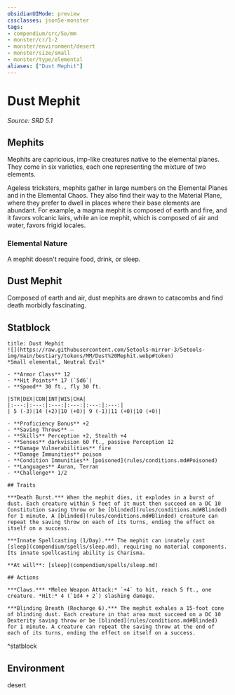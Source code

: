 ```yaml
---
obsidianUIMode: preview
cssclasses: json5e-monster
tags:
- compendium/src/5e/mm
- monster/cr/1-2
- monster/environment/desert
- monster/size/small
- monster/type/elemental
aliases: ["Dust Mephit"]
---
```

# Dust Mephit
*Source: SRD 5.1*  

## Mephits

Mephits are capricious, imp-like creatures native to the elemental planes. They come in six varieties, each one representing the mixture of two elements.

Ageless tricksters, mephits gather in large numbers on the Elemental Planes and in the Elemental Chaos. They also find their way to the Material Plane, where they prefer to dwell in places where their base elements are abundant. For example, a magma mephit is composed of earth and fire, and it favors volcanic lairs, while an ice mephit, which is composed of air and water, favors frigid locales.

### Elemental Nature

A mephit doesn't require food, drink, or sleep.

## Dust Mephit

Composed of earth and air, dust mephits are drawn to catacombs and find death morbidly fascinating.

## Statblock

```ad-statblock
title: Dust Mephit
![](https://raw.githubusercontent.com/5etools-mirror-3/5etools-img/main/bestiary/tokens/MM/Dust%20Mephit.webp#token)
*Small elemental, Neutral Evil*

- **Armor Class** 12
- **Hit Points** 17 (`5d6`)
- **Speed** 30 ft., fly 30 ft.

|STR|DEX|CON|INT|WIS|CHA|
|:---:|:---:|:---:|:---:|:---:|:---:|
| 5 (-3)|14 (+2)|10 (+0)| 9 (-1)|11 (+0)|10 (+0)|

- **Proficiency Bonus** +2
- **Saving Throws** ⏤
- **Skills** Perception +2, Stealth +4
- **Senses** darkvision 60 ft., passive Perception 12
- **Damage Vulnerabilities** fire
- **Damage Immunities** poison
- **Condition Immunities** [poisoned](rules/conditions.md#Poisoned)
- **Languages** Auran, Terran
- **Challenge** 1/2

## Traits

***Death Burst.*** When the mephit dies, it explodes in a burst of dust. Each creature within 5 feet of it must then succeed on a DC 10 Constitution saving throw or be [blinded](rules/conditions.md#Blinded) for 1 minute. A [blinded](rules/conditions.md#Blinded) creature can repeat the saving throw on each of its turns, ending the effect on itself on a success.

***Innate Spellcasting (1/Day).*** The mephit can innately cast [sleep](compendium/spells/sleep.md), requiring no material components. Its innate spellcasting ability is Charisma.

**At will**: [sleep](compendium/spells/sleep.md)

## Actions

***Claws.*** *Melee Weapon Attack:* `+4` to hit, reach 5 ft., one creature. *Hit:* 4 (`1d4 + 2`) slashing damage.

***Blinding Breath (Recharge 6).*** The mephit exhales a 15-foot cone of blinding dust. Each creature in that area must succeed on a DC 10 Dexterity saving throw or be [blinded](rules/conditions.md#Blinded) for 1 minute. A creature can repeat the saving throw at the end of each of its turns, ending the effect on itself on a success.
```
^statblock

## Environment

desert